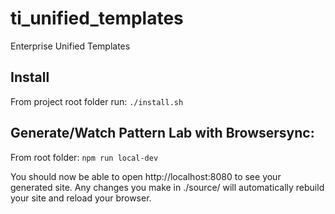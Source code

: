 # ti_unified_templates
Enterprise Unified Templates

## Install
From project root folder run:
`./install.sh`

## Generate/Watch Pattern Lab with Browsersync:
From root folder:
`npm run local-dev`

You should now be able to open http://localhost:8080 to see your generated site. Any changes you make in ./source/ will automatically rebuild your site and reload your browser.
